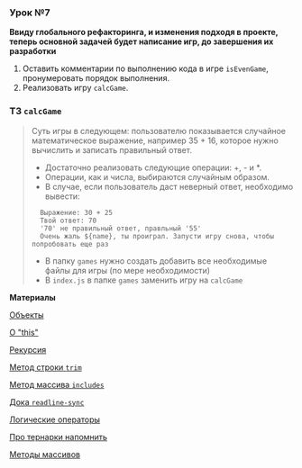 ### Урок №7

**Ввиду глобального рефакторинга, и изменения подходя в проекте, теперь основной задачей будет написание игр, до завершения их разработки**

1) Оставить комментарии по выполнению кода в игре `isEvenGame`, пронумеровать порядок выполнения.
2) Реализовать игру `calcGame`.
### ТЗ `calcGame`
> Суть игры в следующем: пользователю показывается случайное математическое выражение, например 35 + 16, которое нужно вычислить и записать правильный ответ.
> - Достаточно реализовать следующие операции: +, - и *.
> - Операции, как и числа, выбираются случайным образом.
> - В случае, если пользователь даст неверный ответ, необходимо вывести:
>```
>   Выражение: 30 + 25
>   Твой ответ: 70
>   '70' не правильный ответ, правльный '55'
>   Очень жаль ${name}, ты проиграл. Запусти игру снова, чтобы попробовать еще раз
>```
> - В папку `games` нужно создать добавить все необходимые файлы для игры (по мере необходимости)
> - В `index.js` в папке `games` заменить игру на `calcGame` 



**Материалы**


[Объекты](https://learn.javascript.ru/object)

[О "this"](https://learn.javascript.ru/object-methods)

[Рекурсия](https://learn.javascript.ru/recursion)

[Метод строки `trim`](https://developer.mozilla.org/ru/docs/Web/JavaScript/Reference/Global_Objects/String/Trim)

[Метод массива `includes`](https://developer.mozilla.org/ru/docs/Web/JavaScript/Reference/Global_Objects/Array/includes)

[Дока `readline-sync`](https://github.com/anseki/readline-sync#utility_methods-keyinyn)

[Логические операторы](https://learn.javascript.ru/logical-operators)

[Про тернарки напомнить](https://learn.javascript.ru/ifelse)

[Методы массивов](https://learn.javascript.ru/array-methods)



